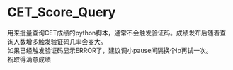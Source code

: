 # CET_Score_Query
用来批量查询CET成绩的python脚本，通常不会触发验证码。成绩发布后随着查询人数增多触发验证码几率会变大。</br>
如果已经触发验证码显示ERROR了，建议调小pause间隔换个ip再试一次。</br>
祝取得满意成绩</br>
